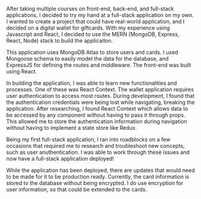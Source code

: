 After taking multiple courses on front-end, back-end, and full-stack applications, I decided to try my hand at a full-stack application on my own. I wanted to create a project that could have real-world application, and I decided on a digital wallet for giftcards. With my experience using Javascript and React, I decided to use the MERN (MongoDB, Express, React, Node) stack to build the applicaiton.

This application uses MongoDB Atlas to store users and cards. I used Mongoose schema to easily model the data for the database, and ExpressJS for defining the routes and middleware. The front-end was built using React.

In building the application, I was able to learn new functionalities and processes. One of these was React Context. The wallet application requires user authentication to access most routes. During development, I found that the authentication credentials were being lost while navigating, breaking the application. After researching, I found React Context which allows data to be accessed by any component without having to pass it through props. This allowed me to store the authentication information during navigation without having to implement a state store like Redux.

Being my first full-stack application, I ran into roadblocks on a few occasions that required me to research and troubleshoot new concepts, such as user anuthentication. I was able to work through these issues and now have a full-stack application deployed!

While the application has been deployed, there are updates that would need to be made for it to be production ready. Currently, the card information is stored to the database without being encrypted. I do use encryption for user information, so that could be extended to the cards.

